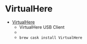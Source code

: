 # VirtualHere
- [VirtualHere](https://www.virtualhere.com/usb_client_software)
  -  VirtualHere USB Client
  - 
  - `brew cask install VirtualHere`
